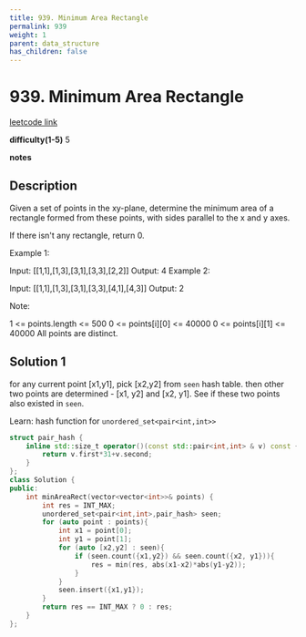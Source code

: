 ```yaml
---
title: 939. Minimum Area Rectangle
permalink: 939
weight: 1
parent: data_structure
has_children: false
---
```

# 939. Minimum Area Rectangle
[leetcode link](https://leetcode.com/problems/minimum-area-rectangle/)

**difficulty(1-5)** 
5

**notes**   


## Description
Given a set of points in the xy-plane, determine the minimum area of a rectangle formed from these points, with sides parallel to the x and y axes.

If there isn't any rectangle, return 0.

 

Example 1:

Input: [[1,1],[1,3],[3,1],[3,3],[2,2]]
Output: 4
Example 2:

Input: [[1,1],[1,3],[3,1],[3,3],[4,1],[4,3]]
Output: 2
 

Note:

1 <= points.length <= 500
0 <= points[i][0] <= 40000
0 <= points[i][1] <= 40000
All points are distinct.

## Solution 1
for any current point [x1,y1], pick [x2,y2] from `seen` hash table. then other two points are determined - [x1, y2] and [x2, y1]. See if these two points also existed in `seen`. 

Learn: hash function for `unordered_set<pair<int,int>>`

```c++
struct pair_hash {
    inline std::size_t operator()(const std::pair<int,int> & v) const {
        return v.first*31+v.second;
    }
};
class Solution {
public:
    int minAreaRect(vector<vector<int>>& points) {
        int res = INT_MAX;
        unordered_set<pair<int,int>,pair_hash> seen;
        for (auto point : points){
            int x1 = point[0];
            int y1 = point[1];
            for (auto [x2,y2] : seen){
                if (seen.count({x1,y2}) && seen.count({x2, y1})){
                    res = min(res, abs(x1-x2)*abs(y1-y2));
                }
            }
            seen.insert({x1,y1});
        }
        return res == INT_MAX ? 0 : res;
    }
};
```


